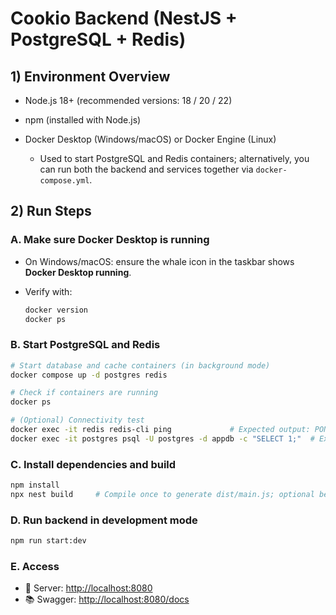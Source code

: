 # Cookio Backend (NestJS + PostgreSQL + Redis)

## 1) Environment Overview

* Node.js 18+ (recommended versions: 18 / 20 / 22)
* npm (installed with Node.js)
* Docker Desktop (Windows/macOS) or Docker Engine (Linux)

  * Used to start PostgreSQL and Redis containers; alternatively, you can run both the backend and services together via `docker-compose.yml`.


## 2) Run Steps

### A. Make sure Docker Desktop is running

* On Windows/macOS: ensure the whale icon in the taskbar shows **Docker Desktop running**.
* Verify with:

  ```bash
  docker version
  docker ps
  ```

### B. Start PostgreSQL and Redis

```bash
# Start database and cache containers (in background mode)
docker compose up -d postgres redis

# Check if containers are running
docker ps

# (Optional) Connectivity test
docker exec -it redis redis-cli ping             # Expected output: PONG
docker exec -it postgres psql -U postgres -d appdb -c "SELECT 1;"  # Expected output: 1
```

### C. Install dependencies and build

```bash
npm install
npx nest build     # Compile once to generate dist/main.js; optional before start:dev
```

### D. Run backend in development mode

```bash
npm run start:dev
```

### E. Access

* 🚀 Server: [http://localhost:8080](http://localhost:8080)
* 📚 Swagger: [http://localhost:8080/docs](http://localhost:8080/docs)
